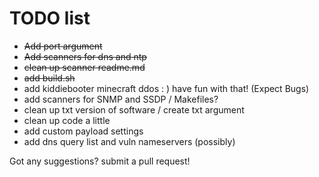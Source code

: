 # TODO list 
 * ~~Add port argument~~
 * ~~Add scanners for dns and ntp~~
 * ~~clean up scanner readme.md~~
 * ~~add build.sh~~
 * add kiddiebooter minecraft ddos : ) have fun with that! (Expect Bugs)
 * add scanners for SNMP and SSDP / Makefiles?
 * clean up txt version of software / create txt argument
 * clean up code a little 
 * add custom payload settings
 * add dns query list and vuln nameservers (possibly)
 
Got any suggestions? submit a pull request!
